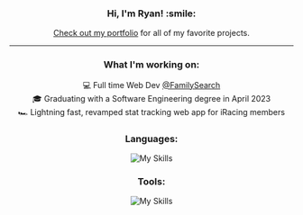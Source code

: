 <div align="center">
<h3><b>Hi, I'm Ryan! :smile:</b></h3>

<a href="https://ryanbey.github.io/portfolio/" target="_blank">Check out my portfolio</a> for all of my favorite projects.
<hr>

<h3> What I'm working on:</h3>

:computer: Full time Web Dev <a href="https://github.com/familysearch" target="_blank">@FamilySearch</a><br>
:mortar_board: Graduating with a Software Engineering degree in April 2023<br>
🏎️ Lightning fast, revamped stat tracking web app for iRacing members

<h3>Languages:</h3>

![My Skills](https://skillicons.dev/icons?i=html,css,js,ts,sass,java,php,cpp)

<h3>Tools:</h3>

![My Skills](https://skillicons.dev/icons?i=react,angular,bootstrap,nodejs,express,firebase,mongo,heroku,mysql,vscode,androidstudio,jest,git,ps,xd,figma&perline=8)<br>
</div>

<!--
<p><img src="https://github-readme-stats.vercel.app/api/top-langs?username=ryanbey&show_icons=true&theme=github_dark&locale=en&layout=compact" alt="ryanbey github most used languages" /></p>
  
- 🔭 I’m currently working on ...
- 🌱 I’m currently learning ...
- 👯 I’m looking to collaborate on ...
- 🤔 I’m looking for help with ...
- 💬 Ask me about ...
- 📫 How to reach me: ...
- 😄 Pronouns: ...
- ⚡ Fun fact: ...
-->
